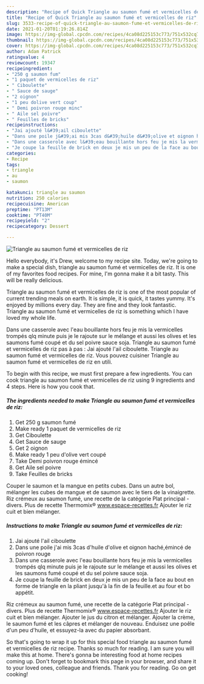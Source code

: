```yaml
---
description: "Recipe of Quick Triangle au saumon fumé et vermicelles de riz"
title: "Recipe of Quick Triangle au saumon fumé et vermicelles de riz"
slug: 3533-recipe-of-quick-triangle-au-saumon-fume-et-vermicelles-de-riz
date: 2021-01-20T01:19:26.814Z
image: https://img-global.cpcdn.com/recipes/4ca08d225153c773/751x532cq70/triangle-au-saumon-fume-et-vermicelles-de-riz-photo-principale-de-la-recette.jpg
thumbnail: https://img-global.cpcdn.com/recipes/4ca08d225153c773/751x532cq70/triangle-au-saumon-fume-et-vermicelles-de-riz-photo-principale-de-la-recette.jpg
cover: https://img-global.cpcdn.com/recipes/4ca08d225153c773/751x532cq70/triangle-au-saumon-fume-et-vermicelles-de-riz-photo-principale-de-la-recette.jpg
author: Adam Patrick
ratingvalue: 4
reviewcount: 19347
recipeingredient:
- "250 g saumon fum"
- "1 paquet de vermicelles de riz"
- " Ciboulette"
- " Sauce de sauge"
- "2 oignon"
- "1 peu dolive vert coup"
- " Demi poivron rouge minc"
- " Aile sel poivre"
- " Feuilles de bricks"
recipeinstructions:
- "Jai ajouté l&#39;ail ciboulette"
- "Dans une poile j&#39;ai mis 3cas d&#39;huile d&#39;olive et oignon haché,émincé de poivron rouge"
- "Dans une casserole avec l&#39;eau bouillante hors feu je mis la vermicelles trompés qlq minute puis je le rajoute sur le mélange et aussi les olives et les saumons fumé coupé et du sel poivre sauce soja."
- "Je coupe la feuille de brick en deux je mis un peu de la face au bout en forme de triangle en la pliant jusqu&#39;à la fin de la feuille.et au four et bo appétit."
categories:
- Recipe
tags:
- triangle
- au
- saumon

katakunci: triangle au saumon 
nutrition: 250 calories
recipecuisine: American
preptime: "PT13M"
cooktime: "PT40M"
recipeyield: "2"
recipecategory: Dessert

---
```



![Triangle au saumon fumé et vermicelles de riz](https://img-global.cpcdn.com/recipes/4ca08d225153c773/751x532cq70/triangle-au-saumon-fume-et-vermicelles-de-riz-photo-principale-de-la-recette.jpg)

Hello everybody, it's Drew, welcome to my recipe site. Today, we're going to make a special dish, triangle au saumon fumé et vermicelles de riz. It is one of my favorites food recipes. For mine, I'm gonna make it a bit tasty. This will be really delicious.

Triangle au saumon fumé et vermicelles de riz is one of the most popular of current trending meals on earth. It is simple, it is quick, it tastes yummy. It's enjoyed by millions every day. They are fine and they look fantastic. Triangle au saumon fumé et vermicelles de riz is something which I have loved my whole life.

Dans une casserole avec l&#39;eau bouillante hors feu je mis la vermicelles trompés qlq minute puis je le rajoute sur le mélange et aussi les olives et les saumons fumé coupé et du sel poivre sauce soja. Triangle au saumon fumé et vermicelles de riz pas à pas : Jai ajouté l&#39;ail ciboulette. Triangle au saumon fumé et vermicelles de riz. Vous pouvez cuisiner Triangle au saumon fumé et vermicelles de riz en utili.


To begin with this recipe, we must first prepare a few ingredients. You can cook triangle au saumon fumé et vermicelles de riz using 9 ingredients and 4 steps. Here is how you cook that.

<!--inarticleads1-->

##### The ingredients needed to make Triangle au saumon fumé et vermicelles de riz:

1. Get 250 g saumon fumé
1. Make ready 1 paquet de vermicelles de riz
1. Get  Ciboulette
1. Get  Sauce de sauge
1. Get 2 oignon
1. Make ready 1 peu d&#39;olive vert coupé
1. Take  Demi poivron rouge émincé
1. Get  Aile sel poivre
1. Take  Feuilles de bricks


Couper le saumon et la mangue en petits cubes. Dans un autre bol, mélanger les cubes de mangue et de saumon avec le tiers de la vinaigrette. Riz crémeux au saumon fumé, une recette de la catégorie Plat principal - divers. Plus de recette Thermomix® www.espace-recettes.fr Ajouter le riz cuit et bien mélanger. 

<!--inarticleads2-->

##### Instructions to make Triangle au saumon fumé et vermicelles de riz:

1. Jai ajouté l&#39;ail ciboulette
1. Dans une poile j&#39;ai mis 3cas d&#39;huile d&#39;olive et oignon haché,émincé de poivron rouge
1. Dans une casserole avec l&#39;eau bouillante hors feu je mis la vermicelles trompés qlq minute puis je le rajoute sur le mélange et aussi les olives et les saumons fumé coupé et du sel poivre sauce soja.
1. Je coupe la feuille de brick en deux je mis un peu de la face au bout en forme de triangle en la pliant jusqu&#39;à la fin de la feuille.et au four et bo appétit.


Riz crémeux au saumon fumé, une recette de la catégorie Plat principal - divers. Plus de recette Thermomix® www.espace-recettes.fr Ajouter le riz cuit et bien mélanger. Ajouter le jus du citron et mélanger. Ajouter la crème, le saumon fumé et les câpres et mélanger de nouveau. Enduisez une poêle d&#39;un peu d&#39;huile, et essuyez-la avec du papier absorbant. 

So that's going to wrap it up for this special food triangle au saumon fumé et vermicelles de riz recipe. Thanks so much for reading. I am sure you will make this at home. There's gonna be interesting food at home recipes coming up. Don't forget to bookmark this page in your browser, and share it to your loved ones, colleague and friends. Thank you for reading. Go on get cooking!
